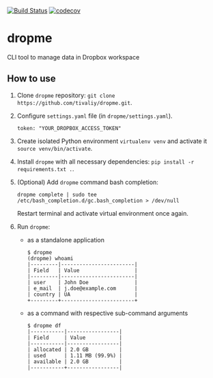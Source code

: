 [![Build Status](https://travis-ci.org/tivaliy/dropme.svg?branch=master)](https://travis-ci.org/tivaliy/dropme)
[![codecov](https://codecov.io/gh/tivaliy/dropme/branch/master/graph/badge.svg)](https://codecov.io/gh/tivaliy/dropme)

# dropme
CLI tool to manage data in Dropbox workspace

## How to use
1. Clone `dropme` repository: `git clone https://github.com/tivaliy/dropme.git`.
2. Configure `settings.yaml` file (in `dropme/settings.yaml`).

    ```
    token: "YOUR_DROPBOX_ACCESS_TOKEN"
    ```

3. Create isolated Python environment `virtualenv venv` and activate it `source venv/bin/activate`.
4. Install `dropme` with all necessary dependencies: `pip install -r requirements.txt .`.
5. (Optional) Add `dropme` command bash completion:

    `dropme complete | sudo tee /etc/bash_completion.d/gc.bash_completion > /dev/null`

    Restart terminal and activate virtual environment once again.
6. Run `dropme`:

    * as a standalone application

        ```
        $ dropme
        (dropme) whoami
        |---------|------------------------|
        | Field   | Value                  |
        |---------|------------------------|
        | user    | John Doe               |
        | e_mail  | j.doe@example.com      |
        | country | UA                     |
        +---------+------------------------+
        ```

    * as a command with respective sub-command arguments

        ```
        $ dropme df
        |-----------|-----------------|
        | Field     | Value           |
        |-----------|-----------------|
        | allocated | 2.0 GB          |
        | used      | 1.11 MB (99.9%) |
        | available | 2.0 GB          |
        |-----------+-----------------|
        ```
